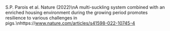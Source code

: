 S.P. Parois et al. Nature (2022)\nA multi-suckling system combined with an enriched housing environment during the growing period promotes resilience to various challenges in pigs.\nhttps://www.nature.com/articles/s41598-022-10745-4
